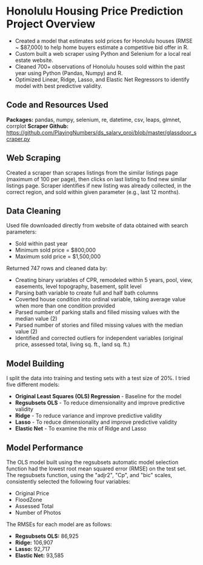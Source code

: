 # Honolulu Housing Price Prediction Project Overview
* Created a model that estimates sold prices for Honolulu houses (RMSE ~ $87,000) to help home buyers estimate a competitive bid offer in R.
* Custom built a web scraper using Python and Selenium for a local real estate website.
* Cleaned 700+ observations of Honolulu houses sold within the past year using Python (Pandas, Numpy) and R.
* Optimized Linear, Ridge, Lasso, and Elastic Net Regressors to identify model with best predictive validity.

## Code and Resources Used
**Packages:** pandas, numpy, selenium, re, datetime, csv, leaps, glmnet, corrplot
**Scraper Github:** https://github.com/PlayingNumbers/ds_salary_proj/blob/master/glassdoor_scraper.py

## Web Scraping
Created a scraper than scrapes listings from the similar listings page (maximum of 100 per page), then clicks on last listing to find new similar listings page. Scraper identifies if new listing was already collected, in the correct region, and sold within given parameter (e.g., last 12 months).

## Data Cleaning
Used file downloaded directly from website of data obtained with search parameters:
* Sold within past year
* Minimum sold price = $800,000
* Maximum sold price = $1,500,000

Returned 747 rows and cleaned data by:
* Creating binary variables of CPR, remodeled within 5 years, pool, view, easements, level topography, basement, split level
* Parsing bath variable to create full and half bath columns
* Coverted house condition into ordinal variable, taking average value when more than one condition provided
* Parsed number of parking stalls and filled missing values with the median value (2)
* Parsed number of stories and filled missing values with the median value (2)
* Identified and corrected outliers for independent variables (original price, assessed total, living sq. ft., land sq. ft.)

## Model Building
I split the data into training and testing sets with a test size of 20%.
I tried five different models:
* **Original Least Squares (OLS) Regression** - Baseline for the model
* **Regsubsets OLS** - To reduce dimensionality and improve predictive validity
* **Ridge** - To reduce variance and improve predictive validity
* **Lasso** - To reduce dimensionality and improve predictive validity
* **Elastic Net** - To examine the mix of Ridge and Lasso

## Model Performance
The OLS model built using the regsubsets automatic model selection function had the lowest root mean squared error (RMSE) on the test set. The regsubsets function, using the "adjr2", "Cp", and "bic" scales, consistently selected the following four variables:
* Original Price
* FloodZone
* Assessed Total
* Number of Photos

The RMSEs for each model are as follows:
* **Regsubsets OLS:** 86,925
* **Ridge:** 106,907
* **Lasso:** 92,717
* **Elastic Net:** 93,585


